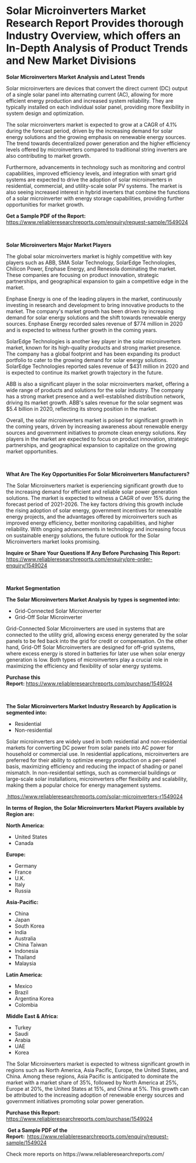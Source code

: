 <p><h1>Solar Microinverters Market Research Report Provides thorough Industry Overview, which offers an In-Depth Analysis of Product Trends and New Market Divisions</h1></p><p><strong>Solar Microinverters Market Analysis and Latest Trends</strong></p>
<p><p>Solar microinverters are devices that convert the direct current (DC) output of a single solar panel into alternating current (AC), allowing for more efficient energy production and increased system reliability. They are typically installed on each individual solar panel, providing more flexibility in system design and optimization.</p><p>The solar microinverters market is expected to grow at a CAGR of 4.1% during the forecast period, driven by the increasing demand for solar energy solutions and the growing emphasis on renewable energy sources. The trend towards decentralized power generation and the higher efficiency levels offered by microinverters compared to traditional string inverters are also contributing to market growth.</p><p>Furthermore, advancements in technology such as monitoring and control capabilities, improved efficiency levels, and integration with smart grid systems are expected to drive the adoption of solar microinverters in residential, commercial, and utility-scale solar PV systems. The market is also seeing increased interest in hybrid inverters that combine the functions of a solar microinverter with energy storage capabilities, providing further opportunities for market growth.</p></p>
<p><strong>Get a Sample PDF of the Report:&nbsp;</strong> <a href="https://www.reliableresearchreports.com/enquiry/request-sample/1549024">https://www.reliableresearchreports.com/enquiry/request-sample/1549024</a></p>
<p>&nbsp;</p>
<p><strong>Solar Microinverters Major Market Players</strong></p>
<p><p>The global solar microinverters market is highly competitive with key players such as ABB, SMA Solar Technology, SolarEdge Technologies, Chilicon Power, Enphase Energy, and Renesola dominating the market. These companies are focusing on product innovation, strategic partnerships, and geographical expansion to gain a competitive edge in the market.</p><p>Enphase Energy is one of the leading players in the market, continuously investing in research and development to bring innovative products to the market. The company's market growth has been driven by increasing demand for solar energy solutions and the shift towards renewable energy sources. Enphase Energy recorded sales revenue of $774 million in 2020 and is expected to witness further growth in the coming years.</p><p>SolarEdge Technologies is another key player in the solar microinverters market, known for its high-quality products and strong market presence. The company has a global footprint and has been expanding its product portfolio to cater to the growing demand for solar energy solutions. SolarEdge Technologies reported sales revenue of $431 million in 2020 and is expected to continue its market growth trajectory in the future.</p><p>ABB is also a significant player in the solar microinverters market, offering a wide range of products and solutions for the solar industry. The company has a strong market presence and a well-established distribution network, driving its market growth. ABB's sales revenue for the solar segment was $5.4 billion in 2020, reflecting its strong position in the market.</p><p>Overall, the solar microinverters market is poised for significant growth in the coming years, driven by increasing awareness about renewable energy sources and government initiatives to promote clean energy solutions. Key players in the market are expected to focus on product innovation, strategic partnerships, and geographical expansion to capitalize on the growing market opportunities.</p></p>
<p>&nbsp;</p>
<p><strong>What Are The Key Opportunities For Solar Microinverters Manufacturers?</strong></p>
<p><p>The Solar Microinverters market is experiencing significant growth due to the increasing demand for efficient and reliable solar power generation solutions. The market is expected to witness a CAGR of over 15% during the forecast period of 2021-2026. The key factors driving this growth include the rising adoption of solar energy, government incentives for renewable energy projects, and the advantages offered by microinverters such as improved energy efficiency, better monitoring capabilities, and higher reliability. With ongoing advancements in technology and increasing focus on sustainable energy solutions, the future outlook for the Solar Microinverters market looks promising.</p></p>
<p><strong>Inquire or Share Your Questions If Any Before Purchasing This Report:</strong> <a href="https://www.reliableresearchreports.com/enquiry/pre-order-enquiry/1549024">https://www.reliableresearchreports.com/enquiry/pre-order-enquiry/1549024</a></p>
<p>&nbsp;</p>
<p><strong>Market Segmentation</strong></p>
<p><strong>The Solar Microinverters Market Analysis by types is segmented into:</strong></p>
<p><ul><li>Grid-Connected Solar Microinverter</li><li>Grid-Off Solar Microinverter</li></ul></p>
<p><p>Grid-Connected Solar Microinverters are used in systems that are connected to the utility grid, allowing excess energy generated by the solar panels to be fed back into the grid for credit or compensation. On the other hand, Grid-Off Solar Microinverters are designed for off-grid systems, where excess energy is stored in batteries for later use when solar energy generation is low. Both types of microinverters play a crucial role in maximizing the efficiency and flexibility of solar energy systems.</p></p>
<p><strong>Purchase this Report:&nbsp;</strong><a href="https://www.reliableresearchreports.com/purchase/1549024">https://www.reliableresearchreports.com/purchase/1549024</a></p>
<p>&nbsp;</p>
<p><strong>The Solar Microinverters Market Industry Research by Application is segmented into:</strong></p>
<p><ul><li>Residential</li><li>Non-residential</li></ul></p>
<p><p>Solar microinverters are widely used in both residential and non-residential markets for converting DC power from solar panels into AC power for household or commercial use. In residential applications, microinverters are preferred for their ability to optimize energy production on a per-panel basis, maximizing efficiency and reducing the impact of shading or panel mismatch. In non-residential settings, such as commercial buildings or large-scale solar installations, microinverters offer flexibility and scalability, making them a popular choice for energy management systems.</p></p>
<p><a href="https://www.reliableresearchreports.com/solar-microinverters-r1549024">&nbsp;https://www.reliableresearchreports.com/solar-microinverters-r1549024</a></p>
<p><strong>In terms of Region, the Solar Microinverters Market Players available by Region are:</strong></p>
<p>
    <p> <strong> North America: </strong>
        <ul>
            <li>United States</li>
            <li>Canada</li>
        </ul>
        </p> 
    <p> <strong> Europe: </strong>
        <ul>
            <li>Germany</li>
            <li>France</li>
            <li>U.K.</li>
            <li>Italy</li>
            <li>Russia</li>
        </ul>
        </p> 
    <p> <strong> Asia-Pacific: </strong>
        <ul>
            <li>China</li>
            <li>Japan</li>
            <li>South Korea</li>
            <li>India</li>
            <li>Australia</li>
            <li>China Taiwan</li>
            <li>Indonesia</li>
            <li>Thailand</li>
            <li>Malaysia</li>
        </ul>
        </p> 
    <p> <strong> Latin America: </strong>
        <ul>
            <li>Mexico</li>
            <li>Brazil</li>
            <li>Argentina Korea</li>
            <li>Colombia</li>
        </ul>
        </p> 
    <p> <strong> Middle East & Africa: </strong>
        <ul>
            <li>Turkey</li>
            <li>Saudi</li>
            <li>Arabia</li>
            <li>UAE</li>
            <li>Korea</li>
        </ul>
    </p>
    </p>
<p><p>The Solar Microinverters market is expected to witness significant growth in regions such as North America, Asia Pacific, Europe, the United States, and China. Among these regions, Asia Pacific is anticipated to dominate the market with a market share of 35%, followed by North America at 25%, Europe at 20%, the United States at 15%, and China at 5%. This growth can be attributed to the increasing adoption of renewable energy sources and government initiatives promoting solar power generation.</p></p>
<p><strong>Purchase this Report: </strong><a href="https://www.reliableresearchreports.com/purchase/1549024">https://www.reliableresearchreports.com/purchase/1549024</a></p>
<p>&nbsp;<strong>Get a Sample PDF of the Report:&nbsp;&nbsp;</strong><a href="https://www.reliableresearchreports.com/enquiry/request-sample/1549024">https://www.reliableresearchreports.com/enquiry/request-sample/1549024</a></p>
<p><strong></strong></p>
<p>Check more reports on https://www.reliableresearchreports.com/</p>
